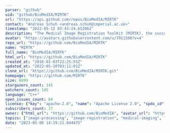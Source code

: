 ```yaml
---
parser: "github"
uid: "github/BioMedIA/MIRTK"
url: "https://api.github.com/repos/BioMedIA/MIRTK"
contact: "Andreas Schuh <andreas.schuh@imperial.ac.uk>"
timestamp: "2022-05-12 03:43:24.652062"
description: "The Medical Image Registration ToolKit (MIRTK), the successor of the IRTK, contains common CMake build configuration files, core libraries, and basic command-line tools. Extension packages are hosted by the MIRTK GitHub group at"
avatar: "https://avatars.githubusercontent.com/u/7911500?v=4"
repo_url: "https://github.com/BioMedIA/MIRTK"
name: "MIRTK"
full_name: "BioMedIA/MIRTK"
html_url: "https://github.com/BioMedIA/MIRTK"
created_at: "2016-01-03T22:25:55Z"
updated_at: "2022-05-10T03:11:01Z"
clone_url: "https://github.com/BioMedIA/MIRTK.git"
homepage: "https://github.com/MIRTK"
size: 6899
stargazers_count: 145
watchers_count: 145
language: "C++"
open_issues_count: 64
license: {"key": "apache-2.0", "name": "Apache License 2.0", "spdx_id": "Apache-2.0", "url": "https://api.github.com/licenses/apache-2.0", "node_id": "MDc6TGljZW5zZTI="}
subscribers_count: 17
owner: {"html_url": "https://github.com/BioMedIA", "avatar_url": "https://avatars.githubusercontent.com/u/7911500?v=4", "login": "BioMedIA", "type": "Organization"}
topics: ["image-processing", "image-registration", "medical-imaging", "toolkit", "free-form-deformation", "ffd"]
date: "2023-05-06 14:19:21.044475"
---
```

